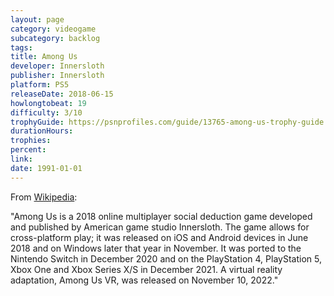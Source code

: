 ```yaml
---
layout: page
category: videogame
subcategory: backlog
tags:
title: Among Us
developer: Innersloth
publisher: Innersloth
platform: PS5
releaseDate: 2018-06-15
howlongtobeat: 19
difficulty: 3/10
trophyGuide: https://psnprofiles.com/guide/13765-among-us-trophy-guide
durationHours:
trophies:
percent:
link:
date: 1991-01-01
---
```


From [Wikipedia](https://en.wikipedia.org/wiki/Among_Us):

"Among Us is a 2018 online multiplayer social deduction game developed and published by American game studio Innersloth. The game allows for cross-platform play; it was released on iOS and Android devices in June 2018 and on Windows later that year in November. It was ported to the Nintendo Switch in December 2020 and on the PlayStation 4, PlayStation 5, Xbox One and Xbox Series X/S in December 2021. A virtual reality adaptation, Among Us VR, was released on November 10, 2022."
